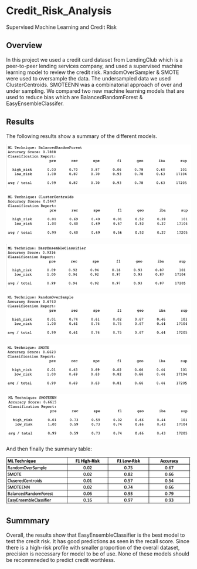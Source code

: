 # Credit_Risk_Analysis
Supervised Machine Learning and Credit Risk

## Overview 
In this project we used a credit card dataset from LendingClub which is a peer-to-peer lending services company, and used a supervised machine learning model to review the credit risk. RandomOverSampler & SMOTE were used to oversample the data. The undersampled data we used ClusterCentroids. SMOTEENN was a combinatorial approach of over and under sampling. We compared two new machine learning models that are used to reduce bias which are BalancedRandomForest & EasyEnsembleClassifer. 

## Results
The following results show a summary of the different models.

![BalancedRandomForest](https://github.com/EJones621/Credit_Risk_Analysis/blob/main/Resources/BalancedRandomForest.png)

![ClusterCentroids](https://github.com/EJones621/Credit_Risk_Analysis/blob/main/Resources/ClusterCentroids.png)

![EasyEnsembleClassifer](https://github.com/EJones621/Credit_Risk_Analysis/blob/main/Resources/EasyEnsembleClassifier.png)

![RandomOverSample](https://github.com/EJones621/Credit_Risk_Analysis/blob/main/Resources/RandomOverSample.png)

![SMOTE](https://github.com/EJones621/Credit_Risk_Analysis/blob/main/Resources/SMOTE.png)

![SMOTEENN](https://github.com/EJones621/Credit_Risk_Analysis/blob/main/Resources/SMOTEENN.png)

And then finally the summary table:

![SummaryTable](https://github.com/EJones621/Credit_Risk_Analysis/blob/main/Resources/SummaryTable.png)


## Summmary
Overall, the results show that EasyEnsembleClassifier is the best model to test the credit risk. It has good predictions as seen in the recall score. Since there is a high-risk profile with smaller proportion of the overall dataset, precision is necessary for model to be of use. None of these models should be recommneded to predict credit worthless. 
